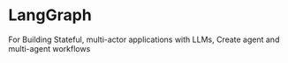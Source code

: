 # LangGraph
For Building Stateful, multi-actor applications with LLMs, Create agent and multi-agent workflows
